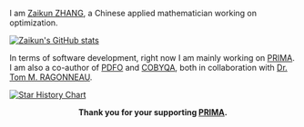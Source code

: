 I am [Zaikun ZHANG](https://www.zhangzk.net), a Chinese applied mathematician working on optimization.

[![Zaikun's GitHub stats](https://github-readme-stats.vercel.app/api?username=zaikunzhang&show_icons=true)](https://www.zhangzk.net)

In terms of software development, right now I am mainly working on [PRIMA](http://www.libprima.net).
I am also a co-author of [PDFO](https://www.pdfo.net) and [COBYQA](http://www.cobyqa.com), both in
collaboration with [Dr. Tom M. RAGONNEAU](https://tomragonneau.com).

[![Star History Chart](https://api.star-history.com/svg?repos=libprima/prima&type=Date)](https://star-history.com/#libprima/prima&Date)
<p align="center"><strong>Thank you for your supporting <a href="https://github.com/libprima/prima">PRIMA</a>.</strong></p>
